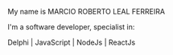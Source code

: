 My name is MARCIO ROBERTO LEAL FERREIRA

I'm a software developer, specialist in:

Delphi | JavaScript | NodeJs | ReactJs
